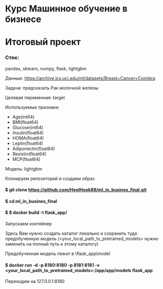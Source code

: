 # Курс Машинное обучение в бизнесе

# Итоговый проект

### Стек:
pandas, sklearn, numpy, flask, lightgbm


Данные: https://archive.ics.uci.edu/ml/datasets/Breast+Cancer+Coimbra

Задача: предсказать Рак молочной железы

Целевая переменная: target

Используемые признаки:

* Age(int64)
* BMI(float64) 
* Glucose(int64)
* Insulin(float64)
* HOMA(float64)
* Leptin(float64)
* Adiponectin(float64)
* Resistin(float64)
* MCP(float64)


Модель: lightgbm

Клонируем репозиторий и создаем образ

#### $ git clone https://github.com/HeelHook88/ml_in_busines_final.git
#### $ cd ml_in_busines_final
#### $ $ docker build -t flask_app/ 

Запускаем контейнер

Здесь Вам нужно создать каталог локально и сохранить туда предобученную модель (<your_local_path_to_pretrained_models> нужно заменить на полный путь к этому каталогу)

Предобученная модель лежит в \flask_app\model

#### $ docker run -d -p 8180:8180 -p 8181:8181 -v <your_local_path_to_pretrained_models>:/app/app/models flask_app

Переходим на 127.0.0.1:8180
